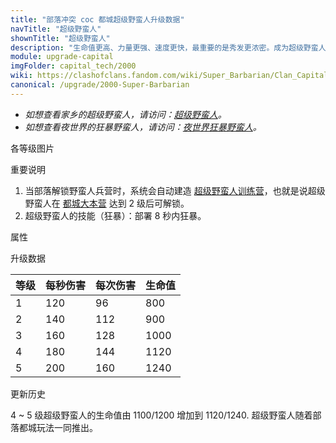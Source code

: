 ```yaml
---
title: "部落冲突 coc 都城超级野蛮人升级数据"
navTitle: "超级野蛮人"
shownTitle: "超级野蛮人"
description: "生命值更高、力量更强、速度更快，最重要的是秀发更浓密。成为超级野蛮人是每个普通野蛮人的梦想！"
module: upgrade-capital
imgFolder: capital_tech/2000
wiki: https://clashofclans.fandom.com/wiki/Super_Barbarian/Clan_Capital
canonical: /upgrade/2000-Super-Barbarian
---
```


- *如想查看家乡的超级野蛮人，请访问：[超级野蛮人](/upgrade/0600-Super-Barbarian)。*
- *如想查看夜世界的狂暴野蛮人，请访问：[夜世界狂暴野蛮人](/upgrade/1000-Raged-Barbarian)。*

<UnitInfo :folder="$frontmatter.imgFolder" imgSrc="Super_Barbarian_info.png" :imgAlt="$frontmatter.navTitle" :description="$frontmatter.description" />

<SmallTitle>各等级图片</SmallTitle>

<Panel>
    <UnitImgGroup :folder="$frontmatter.imgFolder">
        <UnitImg imgTitle="所有等级" imgSrc="Super_Barbarian1.png" />
    </UnitImgGroup>
</Panel>

<SmallTitle>重要说明</SmallTitle>

1. 当部落解锁野蛮人兵营时，系统会自动建造 [超级野蛮人训练营](/upgrade/2340-Super-Barbarian-Barracks)，也就是说超级野蛮人在 [都城大本营](/upgrade/2400-Capital-Hall) 达到 2 级后可解锁。
2. 超级野蛮人的技能（狂暴）：部署 8 秒内狂暴。

<SmallTitle>属性</SmallTitle>

<UnitProperties>
    <UnitProperty pKey="攻击偏好" pValue="无" />
    <UnitProperty pKey="伤害类型" pValue="单体伤害" />
    <UnitProperty pKey="攻击的目标" pValue="仅地面目标" />
    <UnitProperty pKey="配兵人口" pValue="5" />
    <UnitProperty pKey="防守人口" pValue="5" />
    <UnitProperty pKey="移动速度" pValue="1.8 格/秒" />
    <UnitProperty pKey="攻击速度" pValue="0.8 秒/次" />
    <UnitProperty pKey="首次进攻时机" pValue="到达目标后 0.7 秒" />
    <UnitProperty pKey="攻击距离" pValue="0.45 格" />
    <UnitProperty pKey="特殊效果" pValue="狂暴" />
    <UnitProperty pKey="狂暴时速度提升" pValue="16" />
    <UnitProperty pKey="狂暴时伤害提升" pValue="70%" />
</UnitProperties>

<SmallTitle>升级数据</SmallTitle>

<UnitTable>

| 等级 | 每秒伤害 | 每次伤害 | 生命值 |
| ---- |  ----   |  ----   |  ----  |
|   1  |   120   |    96   |   800  |
|   2  |   140   |   112   |   900  |
|   3  |   160   |   128   |  1000  |
|   4  |   180   |   144   |  1120  |
|   5  |   200   |   160   |  1240  |
</UnitTable>

<SmallTitle>更新历史</SmallTitle>

<Timeline>
    <TimelineItem date="2023/09/14">
        <TimelineRow>4 ~ 5 级超级野蛮人的生命值由 1100/1200 增加到 1120/1240.</TimelineRow>
    </TimelineItem>
    <TimelineItem date="2022/05/02">
        <TimelineRow>超级野蛮人随着部落都城玩法一同推出。</TimelineRow>
    </TimelineItem>
    <TimelineItem :historyBottom="true" />
</Timeline>